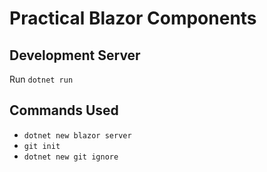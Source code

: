 # Practical Blazor Components

## Development Server

Run `dotnet run`

## Commands Used

- `dotnet new blazor server`
- `git init`
- `dotnet new git ignore`
